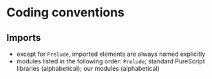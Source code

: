 # Coding conventions

## Imports

- except for `Prelude`, imported elements are always named explicitly
- modules listed in the following order: `Prelude`; standard PureScript libraries (alphabetical); our modules (alphabetical)
